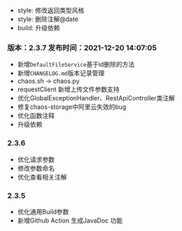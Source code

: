 - style: 修改返回类型风格
- style: 删除注解@date
- build: 升级依赖

### 版本：2.3.7		发布时间：2021-12-20 14:07:05
- 新增`DefaultFileService`基于id删除的方法
- 新增`CHANGELOG.md`版本记录管理
- chaos.sh -> chaos.py
- requestClient 新增上传文件参数支持
- 优化GlobalExceptionHandler、RestApiController类注解
- 修复chaos-storage中阿里云失效的bug
- 优化函数注释
- 升级依赖

### 2.3.6

- 优化请求参数
- 修改参数命名
- 优化查看相关注解

### 2.3.5

- 优化通用Build参数
- 新增Github Action 生成JavaDoc 功能

